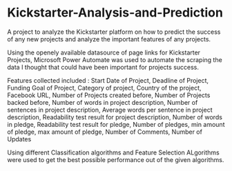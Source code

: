 # Kickstarter-Analysis-and-Prediction

A project to analyze the Kickstarter platform on how to predict the success of any new projects and analyze the important features of any projects.


Using the openely available datasource of page links for Kickstarter Projects, Microsoft Power Automate was used to automate the scraping the data I thought that could have been important for projects success.

Features collected included : 
    Start Date of Project,
    Deadline of Project,
    Funding Goal of Project,
    Category of project,
    Country of the project,
    Facebook URL,
    Number of Projects created before,
    Number of Projects backed before,
    Number of words in project description,
    Number of sentences in project description,
    Average words per sentence in project description,
    Readability test result for project description,
    Number of words in pledge,
    Readability test result for pledge,
    Number of pledges,
    min amount of pledge,
    max amount of pledge,
    Number of Comments,
    Number of Updates
   
Using different Classification algorithms and Feature Selection ALgorithms were used to get the best possible performance out of the given algorithms. 
